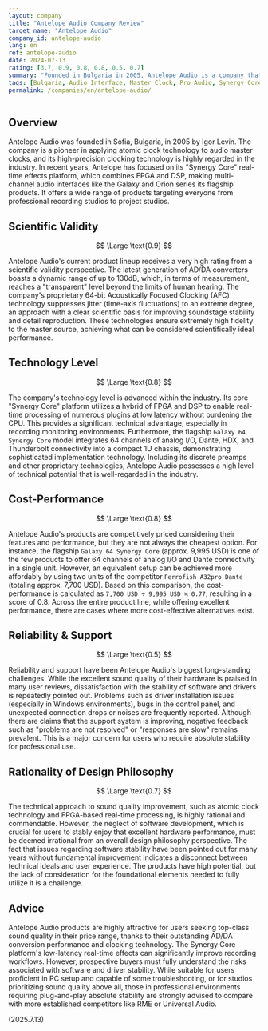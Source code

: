 ```yaml
---
layout: company
title: "Antelope Audio Company Review"
target_name: "Antelope Audio"
company_id: antelope-audio
lang: en
ref: antelope-audio
date: 2024-07-13
rating: [3.7, 0.9, 0.8, 0.8, 0.5, 0.7]
summary: "Founded in Bulgaria in 2005, Antelope Audio is a company that revolutionized the industry with high-precision master clocks using atomic clock technology. Today, centered around its Synergy Core platform, it offers audio interfaces with excellent AD/DA conversion performance. While the flagship Galaxy 64 model is highly competitive in the multi-channel Dante market, more affordable alternatives exist. The company's biggest challenge lies in its software stability and support system, with many users reporting issues with drivers and the control panel. The current situation is that the reliability of the software has not caught up with the excellent sound quality and technical capabilities of the hardware."
tags: [Bulgaria, Audio Interface, Master Clock, Pro Audio, Synergy Core, Dante]
permalink: /companies/en/antelope-audio/
---
```


## Overview

Antelope Audio was founded in Sofia, Bulgaria, in 2005 by Igor Levin. The company is a pioneer in applying atomic clock technology to audio master clocks, and its high-precision clocking technology is highly regarded in the industry. In recent years, Antelope has focused on its "Synergy Core" real-time effects platform, which combines FPGA and DSP, making multi-channel audio interfaces like the Galaxy and Orion series its flagship products. It offers a wide range of products targeting everyone from professional recording studios to project studios.

## Scientific Validity

$$ \Large \text{0.9} $$

Antelope Audio's current product lineup receives a very high rating from a scientific validity perspective. The latest generation of AD/DA converters boasts a dynamic range of up to 130dB, which, in terms of measurement, reaches a "transparent" level beyond the limits of human hearing. The company's proprietary 64-bit Acoustically Focused Clocking (AFC) technology suppresses jitter (time-axis fluctuations) to an extreme degree, an approach with a clear scientific basis for improving soundstage stability and detail reproduction. These technologies ensure extremely high fidelity to the master source, achieving what can be considered scientifically ideal performance.

## Technology Level

$$ \Large \text{0.8} $$

The company's technology level is advanced within the industry. Its core "Synergy Core" platform utilizes a hybrid of FPGA and DSP to enable real-time processing of numerous plugins at low latency without burdening the CPU. This provides a significant technical advantage, especially in recording monitoring environments. Furthermore, the flagship `Galaxy 64 Synergy Core` model integrates 64 channels of analog I/O, Dante, HDX, and Thunderbolt connectivity into a compact 1U chassis, demonstrating sophisticated implementation technology. Including its discrete preamps and other proprietary technologies, Antelope Audio possesses a high level of technical potential that is well-regarded in the industry.

## Cost-Performance

$$ \Large \text{0.8} $$

Antelope Audio's products are competitively priced considering their features and performance, but they are not always the cheapest option. For instance, the flagship `Galaxy 64 Synergy Core` (approx. 9,995 USD) is one of the few products to offer 64 channels of analog I/O and Dante connectivity in a single unit. However, an equivalent setup can be achieved more affordably by using two units of the competitor `Ferrofish A32pro Dante` (totaling approx. 7,700 USD). Based on this comparison, the cost-performance is calculated as `7,700 USD ÷ 9,995 USD ≒ 0.77`, resulting in a score of 0.8. Across the entire product line, while offering excellent performance, there are cases where more cost-effective alternatives exist.

## Reliability & Support

$$ \Large \text{0.5} $$

Reliability and support have been Antelope Audio's biggest long-standing challenges. While the excellent sound quality of their hardware is praised in many user reviews, dissatisfaction with the stability of software and drivers is repeatedly pointed out. Problems such as driver installation issues (especially in Windows environments), bugs in the control panel, and unexpected connection drops or noises are frequently reported. Although there are claims that the support system is improving, negative feedback such as "problems are not resolved" or "responses are slow" remains prevalent. This is a major concern for users who require absolute stability for professional use.

## Rationality of Design Philosophy

$$ \Large \text{0.7} $$

The technical approach to sound quality improvement, such as atomic clock technology and FPGA-based real-time processing, is highly rational and commendable. However, the neglect of software development, which is crucial for users to stably enjoy that excellent hardware performance, must be deemed irrational from an overall design philosophy perspective. The fact that issues regarding software stability have been pointed out for many years without fundamental improvement indicates a disconnect between technical ideals and user experience. The products have high potential, but the lack of consideration for the foundational elements needed to fully utilize it is a challenge.

## Advice

Antelope Audio products are highly attractive for users seeking top-class sound quality in their price range, thanks to their outstanding AD/DA conversion performance and clocking technology. The Synergy Core platform's low-latency real-time effects can significantly improve recording workflows. However, prospective buyers must fully understand the risks associated with software and driver stability. While suitable for users proficient in PC setup and capable of some troubleshooting, or for studios prioritizing sound quality above all, those in professional environments requiring plug-and-play absolute stability are strongly advised to compare with more established competitors like RME or Universal Audio.

(2025.7.13)